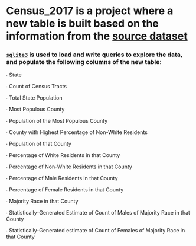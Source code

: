 
# Census_2017 is a project where a new table is built based on the information from the [source dataset](https://www.kaggle.com/muonneutrino/us-census-demographic-data?select=acs2017_census_tract_data.csv)


### [`sqlite3`](https://docs.python.org/3/library/sqlite3.html) is used to load and write queries to explore the data, and populate the following columns of the new table:

∙ State

∙ Count of Census Tracts

∙ Total State Population

∙ Most Populous County

∙ Population of the Most Populous County

∙ County with Highest Percentage of Non-White Residents

∙ Population of that County

∙ Percentage of White Residents in that County

∙ Percentage of Non-White Residents in that County

∙ Percentage of Male Residents in that County

∙ Percentage of Female Residents in that County

∙ Majority Race in that County 

∙ Statistically-Generated Estimate of Count of Males of Majority Race in that County

∙ Statistically-Generated estimate of Count of Females of Majority Race in that County

